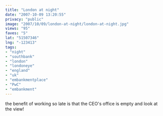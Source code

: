 ```yaml
---
title: "London at night"
date: "2007-10-09 13:20:55"
privacy: "public"
image: "2007/10/09/london-at-night/london-at-night.jpg"
views: "95"
faves: "5"
lat: "51507346"
lng: "-123413"
tags:
- "night"
- "southbank"
- "london"
- "londoneye"
- "england"
- "uk"
- "embankmentplace"
- "PwC"
- "embankment"
---
```

the benefit of working so late is that the CEO's office is empty and look at the view!

